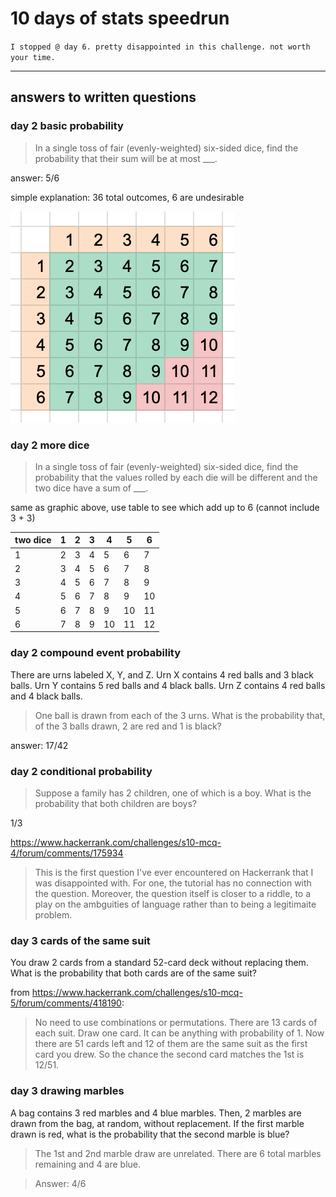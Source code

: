 # 10 days of stats speedrun

`I stopped @ day 6. pretty disappointed in this challenge. not worth your time.`

--------------------------------------------------------

## answers to written questions

### day 2 basic probability

> In a single toss of  fair (evenly-weighted) six-sided dice, find the probability that their sum will be at most ___.

answer: 5/6

simple explanation: 36 total outcomes, 6 are undesirable

![grid_dice_roll.png](grid_dice_roll.png)

### day 2 more dice

> In a single toss of  fair (evenly-weighted) six-sided dice, find the probability that the values rolled by each die will be different and the two dice have a sum of ___.

same as graphic above, use table to see which add up to 6 (cannot include 3 + 3)

| two dice | 1 | 2 | 3 | 4  | 5  | 6  | 
|----------|---|---|---|----|----|----| 
| 1        | 2 | 3 | 4 | 5  | 6  | 7  | 
| 2        | 3 | 4 | 5 | 6  | 7  | 8  | 
| 3        | 4 | 5 | 6 | 7  | 8  | 9  | 
| 4        | 5 | 6 | 7 | 8  | 9  | 10 | 
| 5        | 6 | 7 | 8 | 9  | 10 | 11 | 
| 6        | 7 | 8 | 9 | 10 | 11 | 12 | 

### day 2 compound event probability

There are  urns labeled X, Y, and Z.
Urn X contains 4 red balls and 3 black balls.
Urn Y contains 5 red balls and 4 black balls.
Urn Z contains 4 red balls and 4 black balls.

> One ball is drawn from each of the 3 urns. What is the probability that, of the 3 balls drawn, 2 are red and 1 is black?

answer: 17/42

### day 2 conditional probability

> Suppose a family has 2 children, one of which is a boy. What is the probability that both children are boys?

1/3

https://www.hackerrank.com/challenges/s10-mcq-4/forum/comments/175934

> This is the first question I've ever encountered on Hackerrank that I was disappointed with. For one, the tutorial has no connection with the question. Moreover, the question itself is closer to a riddle, to a play on the ambguities of language rather than to being a legitimaite problem.

### day 3 cards of the same suit

You draw 2 cards from a standard 52-card deck without replacing them. What is the probability that both cards are of the same suit?

from https://www.hackerrank.com/challenges/s10-mcq-5/forum/comments/418190:

> No need to use combinations or permutations. There are 13 cards of each suit. Draw one card. It can be anything with probability of 1. Now there are 51 cards left and 12 of them are the same suit as the first card you drew. So the chance the second card matches the 1st is 12/51.

### day 3 drawing marbles

A bag contains 3 red marbles and 4 blue marbles. Then, 2 marbles are drawn from the bag, at random, without replacement. If the first marble drawn is red, what is the probability that the second marble is blue?

> The 1st and 2nd marble draw are unrelated. There are 6 total marbles remaining and 4 are blue.

> Answer: 4/6